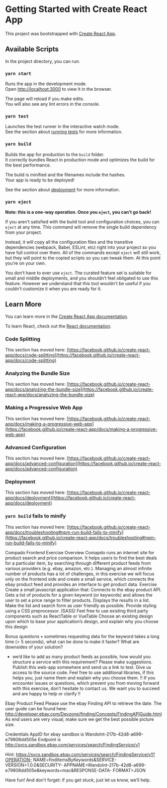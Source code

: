 # Getting Started with Create React App

This project was bootstrapped with [Create React App](https://github.com/facebook/create-react-app).

## Available Scripts

In the project directory, you can run:

### `yarn start`

Runs the app in the development mode.\
Open [http://localhost:3000](http://localhost:3000) to view it in the browser.

The page will reload if you make edits.\
You will also see any lint errors in the console.

### `yarn test`

Launches the test runner in the interactive watch mode.\
See the section about [running tests](https://facebook.github.io/create-react-app/docs/running-tests) for more information.

### `yarn build`

Builds the app for production to the `build` folder.\
It correctly bundles React in production mode and optimizes the build for the best performance.

The build is minified and the filenames include the hashes.\
Your app is ready to be deployed!

See the section about [deployment](https://facebook.github.io/create-react-app/docs/deployment) for more information.

### `yarn eject`

**Note: this is a one-way operation. Once you `eject`, you can’t go back!**

If you aren’t satisfied with the build tool and configuration choices, you can `eject` at any time. This command will remove the single build dependency from your project.

Instead, it will copy all the configuration files and the transitive dependencies (webpack, Babel, ESLint, etc) right into your project so you have full control over them. All of the commands except `eject` will still work, but they will point to the copied scripts so you can tweak them. At this point you’re on your own.

You don’t have to ever use `eject`. The curated feature set is suitable for small and middle deployments, and you shouldn’t feel obligated to use this feature. However we understand that this tool wouldn’t be useful if you couldn’t customize it when you are ready for it.

## Learn More

You can learn more in the [Create React App documentation](https://facebook.github.io/create-react-app/docs/getting-started).

To learn React, check out the [React documentation](https://reactjs.org/).

### Code Splitting

This section has moved here: [https://facebook.github.io/create-react-app/docs/code-splitting](https://facebook.github.io/create-react-app/docs/code-splitting)

### Analyzing the Bundle Size

This section has moved here: [https://facebook.github.io/create-react-app/docs/analyzing-the-bundle-size](https://facebook.github.io/create-react-app/docs/analyzing-the-bundle-size)

### Making a Progressive Web App

This section has moved here: [https://facebook.github.io/create-react-app/docs/making-a-progressive-web-app](https://facebook.github.io/create-react-app/docs/making-a-progressive-web-app)

### Advanced Configuration

This section has moved here: [https://facebook.github.io/create-react-app/docs/advanced-configuration](https://facebook.github.io/create-react-app/docs/advanced-configuration)

### Deployment

This section has moved here: [https://facebook.github.io/create-react-app/docs/deployment](https://facebook.github.io/create-react-app/docs/deployment)

### `yarn build` fails to minify

This section has moved here: [https://facebook.github.io/create-react-app/docs/troubleshooting#npm-run-build-fails-to-minify](https://facebook.github.io/create-react-app/docs/troubleshooting#npm-run-build-fails-to-minify)


Compado Frontend Exercise
Overview
Comapdo runs an internet site for product search and price comparison. It helps users to
find the best deals for a particular item, by searching through different product feeds from
various providers (e.g. ebay, amazon, etc.). Managing an almost infinite number of products
has a lot of challenges, in this exercise we will focus only on the frontend side and create a
small service, which connects the ebay product feed and provides an interface to get
product data.
Exercise
Create a small javascript application that:
Connects to the ebay product API.
Gets a list of products for a given keyword (or keywords) and allows the user to set a price
range to filter products.
Displays the results in a list.
Make the list and search form as user friendly as possible.
Provide styling using a CSS preprocessor. (SASS)
Feel free to use existing third party components such as ReactTable or VueTable
Choose an existing design upon which to base your application’s design, and explain why
you choose this design

Bonus questions
• sometimes requesting data for the keyword takes a long time (> 5 seconds), what can be
done to make it faster? What are downsides of your solution?
- we’d like to add as many product feeds as possible, how would you structure a service
with this requirement?
Please make suggestions.
Publish this web-app somewhere and send us a link to test. Give us access to the source
code. Feel free to use additional libraries, if this helps you, just name them and explain why
you choose them.
!! If you encounter issues or questions, which prevent you from moving forward with this
exercise, don’t hesitate to contact us. We want you to succeed and are happy to help or
clarify !!

Ebay Product Feed
Please use the ebay Finding API to retrieve the date. The user guide can be found here:
http://developer.ebay.com/Devzone/finding/Concepts/FindingAPIGuide.html
As end users are very visual, make sure we get the best possible picture size.


Credentials
AppID for ebay sandbox is WandoInt-217b-42d8-a699-e79808dd505e
Endpoint is http://svcs.sandbox.ebay.com/services/search/FindingService/v1

Hint: https://svcs.sandbox.ebay.com/services/search/FindingService/v1?OPERATION-
NAME=findItemsByKeywords&SERVICE-VERSION=1.0.0&SECURITY-
APPNAME=WandoInt-217b-42d8-a699-e79808dd505e&keywords=mac&RESPONSE-DATA-
FORMAT=JSON

Have fun! And don’t forget: if you get stuck, just let us know, we’ll help.
